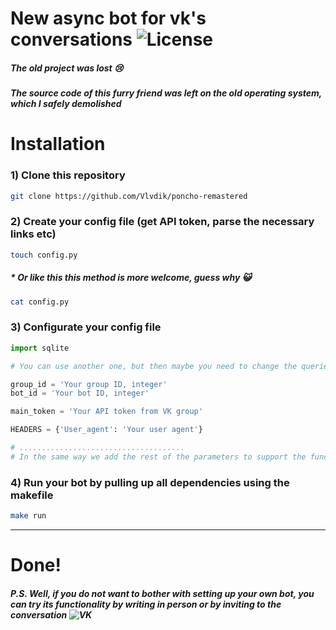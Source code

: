 # New **async** bot for vk's conversations ![License](https://img.shields.io/github/license/Vlvdik/poncho-remastered)

##### *The old project was **lost** 😢*
##### *The source code of this furry friend was left on the old operating system, which I safely **demolished***
#  
#  **Installation**

### 1) Clone this repository
```bash
git clone https://github.com/Vlvdik/poncho-remastered 
```
### 2) Create your config file (get API token, parse the necessary links etc)
```bash
touch config.py
```
##### * ***Or like this this method is more welcome, guess why***  :smiley_cat:

```bash
cat config.py
```

### 3) Configurate your config file

```python
import sqlite 

# You can use another one, but then maybe you need to change the queries and methods of working with the DB

group_id = 'Your group ID, integer'
bot_id = 'Your bot ID, integer'

main_token = 'Your API token from VK group'

HEADERS = {'User_agent': 'Your user agent'}

# .....................................
# In the same way we add the rest of the parameters to support the functionality
```
### 4) Run your bot by pulling up all dependencies using the **makefile**

```bash
make run
```
---
# **Done!**
##### **P.S. Well, if you do not want to bother with setting up your own bot, you can try its functionality by writing in person or by inviting to the conversation ![VK](https://vk.com/ponchomeowbot)**
